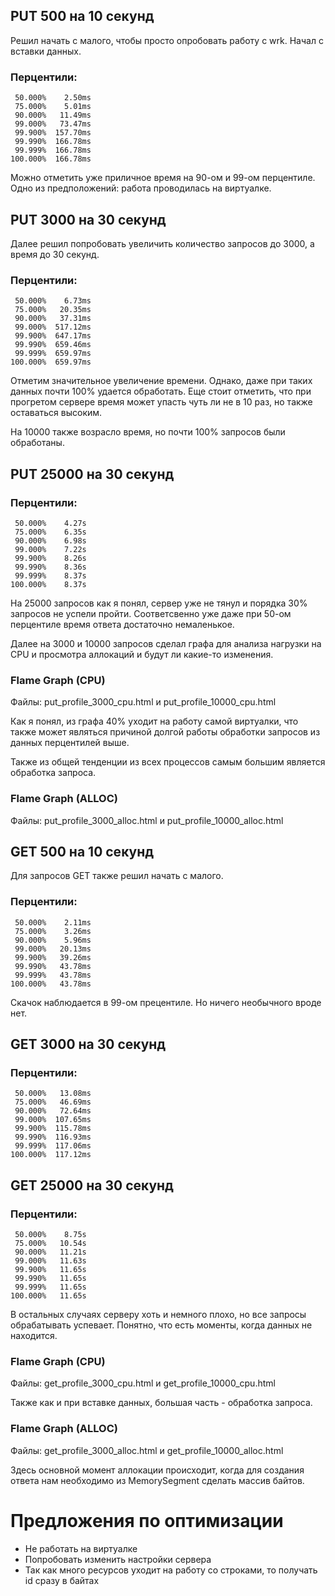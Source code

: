 ## PUT 500 на 10 секунд

Решил начать с малого, чтобы просто опробовать работу с wrk. Начал с вставки данных.

### Перцентили:
```
 50.000%    2.50ms
 75.000%    5.01ms
 90.000%   11.49ms
 99.000%   73.47ms
 99.900%  157.70ms
 99.990%  166.78ms
 99.999%  166.78ms
100.000%  166.78ms
```

Можно отметить уже приличное время на 90-ом и 99-ом перцентиле. 
Одно из предположений: работа проводилась на виртуалке.

## PUT 3000 на 30 секунд

Далее решил попробовать увеличить количество запросов до 3000, а время до 30 секунд.

### Перцентили:
```
 50.000%    6.73ms
 75.000%   20.35ms
 90.000%   37.31ms
 99.000%  517.12ms
 99.900%  647.17ms
 99.990%  659.46ms
 99.999%  659.97ms
100.000%  659.97ms
```

Отметим значительное увеличение времени. Однако, даже при таких данных почти 100% удается обработать.
Еще стоит отметить, что при прогретом сервере время может упасть чуть ли не в 10 раз, но также оставаться высоким.

На 10000 также возрасло время, но почти 100% запросов были обработаны.

## PUT 25000 на 30 секунд

### Перцентили:
```
 50.000%    4.27s 
 75.000%    6.35s 
 90.000%    6.98s 
 99.000%    7.22s 
 99.900%    8.26s 
 99.990%    8.36s 
 99.999%    8.37s 
100.000%    8.37s 
```

На 25000 запросов как я понял, сервер уже не тянул и порядка 30% запросов не успели пройти.
Соответсвенно уже даже при 50-ом перцентиле время ответа достаточно немаленькое.

Далее на 3000 и 10000 запросов сделал графа для анализа нагрузки на CPU и просмотра аллокаций и будут ли какие-то изменения.

### Flame Graph (CPU)

Файлы: put_profile_3000_cpu.html и put_profile_10000_cpu.html

Как я понял, из графа 40% уходит на работу самой виртуалки, что также может являться причиной долгой работы 
обработки запросов из данных перцентилей выше.

Также из общей тенденции из всех процессов самым большим является обработка запроса.

### Flame Graph (ALLOC)

Файлы: put_profile_3000_alloc.html и put_profile_10000_alloc.html

## GET 500 на 10 секунд

Для запросов GET также решил начать с малого.

### Перцентили:
```
 50.000%    2.11ms
 75.000%    3.26ms
 90.000%    5.96ms
 99.000%   20.13ms
 99.900%   39.26ms
 99.990%   43.78ms
 99.999%   43.78ms
100.000%   43.78ms
```

Скачок наблюдается в 99-ом прецентиле. Но ничего необычного вроде нет.

## GET 3000 на 30 секунд

### Перцентили:
```
 50.000%   13.08ms
 75.000%   46.69ms
 90.000%   72.64ms
 99.000%  107.65ms
 99.900%  115.78ms
 99.990%  116.93ms
 99.999%  117.06ms
100.000%  117.12ms
```

## GET 25000 на 30 секунд

### Перцентили:
```
 50.000%    8.75s
 75.000%   10.54s
 90.000%   11.21s
 99.000%   11.63s
 99.900%   11.65s
 99.990%   11.65s
 99.999%   11.65s
100.000%   11.65s
```

В остальных случаях серверу хоть и немного плохо, но все запросы обрабатывать успевает. 
Понятно, что есть моменты, когда данных не находится.

### Flame Graph (CPU)

Файлы: get_profile_3000_cpu.html и get_profile_10000_cpu.html

Также как и при вставке данных, большая часть - обработка запроса.

### Flame Graph (ALLOC)

Файлы: get_profile_3000_alloc.html и get_profile_10000_alloc.html

Здесь основной момент аллокации происходит, когда для создания ответа нам необходимо из MemorySegment сделать массив байтов.

# Предложения по оптимизации
- Не работать на виртуалке
- Попробовать изменить настройки сервера
- Так как много ресурсов уходит на работу со строками, то получать id сразу в байтах